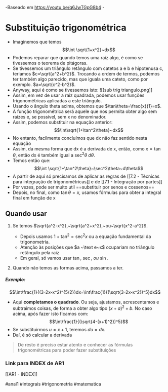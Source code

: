 -Baseado em https://youtu.be/q6JwTGpG8b4 -
# Substituição trigonométrica
- Imaginemos que temos
$$\int \sqrt{1+x^2}~dx$$
- Podemos reparar que quando temos uma raiz algo, é como se tivessemos o teorema de pitágoras. 
- Se tivessemos um triângulo retângulo com catetos a e b e hipotenusa c, teriamos $c=\sqrt{a^2+b^2}$. Trocando a ordem de termos, podemos ter também algo parecido, mas que iguala uma cateto, como por exemplo. $a=\sqrt{c^2-b^2}$.
- Anyway, aqui é como se tivessemos isto:
![[sub trig triangulo.png]]
- Assim, em vez de usar a raiz quadrada, podemos usar funções trigonométricas aplicadas a este triângulo.
- Usando o ângulo theta acima, obtemos que $\tan\theta=\frac{x}{1}=x$.
- A função trigonométrica será aquele que nos permita obter algo sem raizes e, se possível, sem x no denominador.
- Assim, podemos substituir na equação anterior:
$$\int\sqrt{1+\tan^2\theta}~dx$$
- No entanto, facilmente concluímos que dx não faz sentido nesta equação
- Assim, da mesma forma que dx é a derivada de x, então, como $x=\tan\theta$, então dx é também igual a $\sec^2\theta~d\theta$.
- Temos então que:
$$\int \sqrt{1+\tan^2\theta}~\sec^2\theta~d\theta$$
- A partir de aqui só precisamos de aplicar as regras de [[7.2 - Técnicas para integração de trigonométricas]] e de [[7.1 - Integração por partes]]
- Por vezes, pode ser muito util ==substituir por senos e cossenos==
- Depois, no final, como $\tan\theta=x$, usamos fórmulas para obter a integral final em função de x

## Quando usar
1. Se temos $\sqrt{a^2-x^2},~\sqrt{a^2+x^2},~ou~\sqrt{x^2-a^2}$. 
    - Depois usamos $1+\tan^2=\sec^2x$ ou a equação fundamental da trigonometria. 
    - Atenção às posições que $a ~\text e~x$ ocupariam no triângulo retângulo pela raiz
    - Em geral, só vamos usar $\tan, ~\sec,~ou~\sin$. 

2. Quando não temos as formas acima, passamos a ter.
##### Exemplo:
$$\int\frac{1}{(3-2x-x^2)^{5/2}}dx=\int\frac{1}{(\sqrt{3-2x-x^2})^5}dx$$
- Aqui **completamos o quadrado**. Ou seja, ajustamos, acrescentamos e subtraimos coisas, de forma a obter algo tipo $(x+a)^2+b$. No caso acima, após fazer isto ficamos com:
$$\int\frac{1}{(\sqrt{4-(x+1)^2})^5}$$
- Se substituirmos $u=x+1$, teremos $du=dx$.
- Daí, é só calcular a derivada

> De resto é preciso estar atento e conhecer as fórmulas trigonométricas para poder fazer substituições

### Link para INDEX de AR1
[[AR1 - INDEX]]

#anal1 #integrais #trigonometria #matematica 